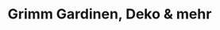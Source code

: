 ---
title: "Grimm Gardinen, Deko & mehr"
url: /koethen-anhalt/grimm-gardinen-deko-und-mehr/
shop: Gardinen
---